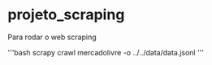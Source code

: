 # projeto_scraping

Para rodar o web scraping

'''bash
scrapy crawl mercadolivre -o ../../data/data.jsonl
'''